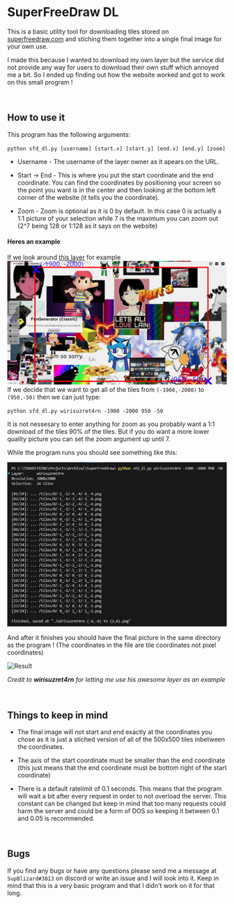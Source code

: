 # SuperFreeDraw DL
This is a basic utility tool for downloading tiles stored on [superfreedraw.com](superfreedraw.com) and stiching them together into a single final image for your own use.

I made this because I wanted to download my own layer but the service did not provide any way for users to download their own stuff which annoyed me a bit. So I ended up finding out how the website worked and got to work on this small program !

<br>

## How to use it

This program has the following arguments:

`python sfd_dl.py [username] [start.x] [start.y] [end.x] [end.y] [zoom]`

- Username -
The username of the layer owner as it apears on the URL.

- Start -> End - 
This is where you put the start coordinate and the end coordinate. You can find
the coordinates by positioning your screen so the point you want is in the center and then looking at the bottom left corner of the website (it tells you the coordinate).

- Zoom -
Zoom is optional as it is 0 by default. In this case 0 is actually a 1:1 picture of your selection while 7 is the maximum you can zoom out (2^7 being 128 or 1:128 as it says on the website)


#### Heres an example
If we look around [this layer](https://www.superfreedraw.com/wirisuzret4rn) for example
![A layer selection](https://raw.githubusercontent.com/SupBlizard/SFD_DL/main/screenshots/example.png)
If we decide that we want to get all of the tiles from `(-1900,-2000)` to `(950,-50)` then we can just type:

`python sfd_dl.py wirisuzret4rn -1900 -2000 950 -50`

It is not nessesary to enter anything for zoom as you probably want a 1:1 download of the tiles 90% of the tiles. But if you do want a more lower quality picture you can set the zoom argument up until 7.

While the program runs you should see something like this:

![The program log](https://raw.githubusercontent.com/SupBlizard/SFD_DL/main/screenshots/log-example.png)

And after it finishes you should have the final picture in the same directory as the program !
(The coordinates in the file are tile coordinates not pixel coordinates)

![Result](https://raw.githubusercontent.com/SupBlizard/SFD_DL/main/screenshots/final-example.png)


*Credit to* ***wirisuzret4rn*** *for letting me use his awesome layer as an example*


<br>

## Things to keep in mind
- The final image will not start and end exactly at the coordinates you chose as it is just a stiched version of all of the 500x500 tiles inbetween the coordinates.

- The axis of the start coordinate must be smaller than the end coordinate (this just means that the end coordinate must be bottom right of the start coordinate)

- There is a default ratelimit of 0.1 seconds. This means that the program will wait a bit after every request in order to not overload the server. This constant can be changed but keep in mind that too many requests could harm the server and could be a form of DOS so keeping it between 0.1 and 0.05 is recommended.

<br>

## Bugs
If you find any bugs or have any questions please send me a message at `SupBlizard#3813` on discord or write an issue and I will look into it. Keep in mind that this is a very basic program and that I didn't work on it for that long.